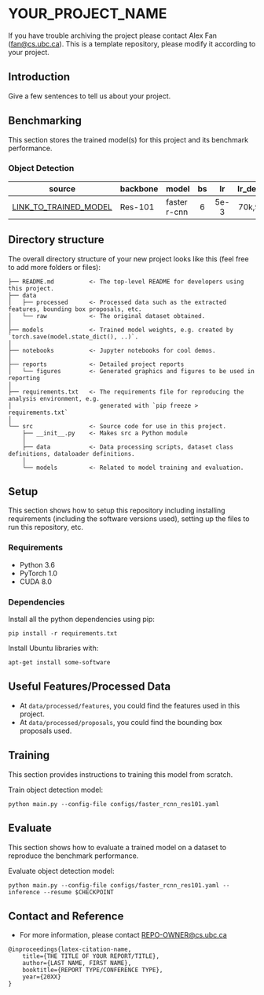 # YOUR_PROJECT_NAME

If you have trouble archiving the project please contact Alex Fan (fan@cs.ubc.ca). This is a template repository, please modify it according to your project. 

## Introduction
Give a few sentences to tell us about your project. 

## Benchmarking

This section stores the trained model(s) for this project and its benchmark performance. 

### Object Detection

source  | backbone | model | bs | lr  | lr_decay | mAP@0.5 | mAP@0.50:0.95
--------|--------|--------|:------:|:------:|:-------:|:------:|:------:
[LINK_TO_TRAINED_MODEL](URL-TO-TRAINED-MODEL) | Res-101 | faster r-cnn | 6 | 5e-3 | 70k,90k | 24.8 | 12.8


## Directory structure

The overall directory structure of your new project looks like this (feel free to add more folders or files): 

```
├── README.md          <- The top-level README for developers using this project.
├── data
│   ├── processed      <- Processed data such as the extracted features, bounding box proposals, etc.
│   └── raw            <- The original dataset obtained. 
│
├── models             <- Trained model weights, e.g. created by `torch.save(model.state_dict(), ..)`.
│
├── notebooks          <- Jupyter notebooks for cool demos. 
│
├── reports            <- Detailed project reports
│   └── figures        <- Generated graphics and figures to be used in reporting
│
├── requirements.txt   <- The requirements file for reproducing the analysis environment, e.g.
│                         generated with `pip freeze > requirements.txt`
│
└── src                <- Source code for use in this project.
    ├── __init__.py    <- Makes src a Python module
    │
    ├── data           <- Data processing scripts, dataset class definitions, dataloader definitions. 
    │
    └── models         <- Related to model training and evaluation. 
```

## Setup

This section shows how to setup this repository including installing requirements (including the software versions used), setting up the files to run this repository, etc. 

### Requirements

- Python 3.6
- PyTorch 1.0
- CUDA 8.0

### Dependencies

Install all the python dependencies using pip:
~~~
pip install -r requirements.txt
~~~

Install Ubuntu libraries with: 
~~~
apt-get install some-software
~~~

## Useful Features/Processed Data

- At `data/processed/features`, you could find the features used in this project. 
- At `data/processed/proposals`, you could find the bounding box proposals used. 

## Training

This section provides instructions to training this model from scratch. 

Train object detection model:
~~~
python main.py --config-file configs/faster_rcnn_res101.yaml
~~~

## Evaluate

This section shows how to evaluate a trained model on a dataset to reproduce the benchmark performance. 

Evaluate object detection model:

~~~
python main.py --config-file configs/faster_rcnn_res101.yaml --inference --resume $CHECKPOINT
~~~

## Contact and Reference

- For more information, please contact REPO-OWNER@cs.ubc.ca

~~~
@inproceedings{latex-citation-name,
    title={THE TITLE OF YOUR REPORT/TITLE},
    author={LAST NAME, FIRST NAME},
    booktitle={REPORT TYPE/CONFERENCE TYPE},
    year={20XX}
}
~~~
